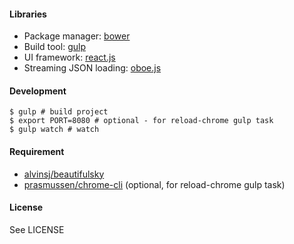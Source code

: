 #### Libraries
- Package manager: [bower](https://github.com/bower/bower)
- Build tool: [gulp](https://github.com/gulpjs/gulp)
- UI framework: [react.js](https://github.com/facebook/react)
- Streaming JSON loading: [oboe.js](https://github.com/jimhigson/oboe.js)

#### Development
    $ gulp # build project
    $ export PORT=8080 # optional - for reload-chrome gulp task
    $ gulp watch # watch

#### Requirement

- [alvinsj/beautifulsky](https://github.com/alvinsj/beautifulsky)
- [prasmussen/chrome-cli](https://github.com/prasmussen/chrome-cli) (optional, for reload-chrome gulp task)

#### License
See LICENSE

